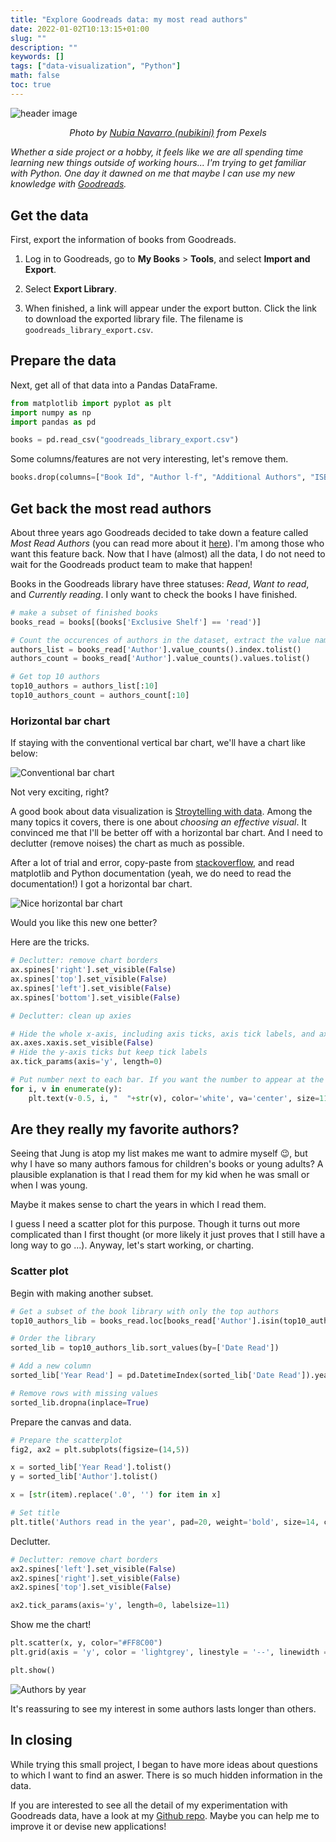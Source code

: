 ```yaml
---
title: "Explore Goodreads data: my most read authors"
date: 2022-01-02T10:13:15+01:00
slug: ""
description: ""
keywords: []
tags: ["data-visualization", "Python"]
math: false
toc: true
---
```


![header image](/images/pexels-nubia-navarro-(nubikini)-1517355.jpg)
<p style="text-align: center; font-style: italic; margin-top: 0; font-size: 0.9rem">Photo by <a href="https://www.pexels.com/@nubikini" target="_blank" rel="noreferrer noopener">Nubia Navarro (nubikini)</a> from Pexels</p>

*Whether a side project or a hobby, it feels like we are all spending time learning new things outside of working hours... I'm trying to get familiar with Python. One day it dawned on me that maybe I can use my new knowledge with [Goodreads](https://www.goodreads.com/).*

## Get the data

First, export the information of books from Goodreads.

1. Log in to Goodreads, go to **My Books** > **Tools**, and select **Import and Export**.

2. Select **Export Library**.

3. When finished, a link will appear under the export button. Click the link to download the exported library file. The filename is `goodreads_library_export.csv`.

## Prepare the data

Next, get all of that data into a Pandas DataFrame.

```python
from matplotlib import pyplot as plt
import numpy as np
import pandas as pd

books = pd.read_csv("goodreads_library_export.csv")
```

Some columns/features are not very interesting, let's remove them.

```python
books.drop(columns=["Book Id", "Author l-f", "Additional Authors", "ISBN", "ISBN13", "Bookshelves", "Bookshelves with positions", "Read Count", "Private Notes", "My Review", "Spoiler", "Recommended For", "Recommended By", "Owned Copies", "Original Purchase Location", "Original Purchase Date", "Condition", "Condition Description", "BCID"], inplace=True)
```

## Get back the most read authors

About three years ago Goodreads decided to take down a feature called *Most Read Authors* (you can read more about it [here](https://help.goodreads.com/s/question/0D51H00004BrqVZSAZ/what-happened-to-the-mostread-authors-list)). I'm among those who want this feature back. Now that I have (almost) all the data, I do not need to wait for the Goodreads product team to make that happen!

Books in the Goodreads library have three statuses: *Read*, *Want to read*, and *Currently reading*. I only want to check the books I have finished.

```python
# make a subset of finished books
books_read = books[(books['Exclusive Shelf'] == 'read')]

# Count the occurences of authors in the dataset, extract the value names (authors) and counts into two lists
authors_list = books_read['Author'].value_counts().index.tolist()
authors_count = books_read['Author'].value_counts().values.tolist()

# Get top 10 authors
top10_authors = authors_list[:10]
top10_authors_count = authors_count[:10]
```

### Horizontal bar chart

If staying with the conventional vertical bar chart, we'll have a chart like below:

![Conventional bar chart](/images/books-by-authors_vertical.png)

Not very exciting, right?

A good book about data visualization is [Stroytelling with data](https://www.storytellingwithdata.com/books). Among the many topics it covers, there is one about *choosing an effective visual*. It convinced me that I'll be better off with a horizontal bar chart. And I need to declutter (remove noises) the chart as much as possible.

After a lot of trial and error, copy-paste from [stackoverflow](https://stackoverflow.com/), and read matplotlib and Python documentation (yeah, we do need to read the documentation!) I got a horizontal bar chart.

![Nice horizontal bar chart](/images/books-by-authors.png)

Would you like this new one better? 

Here are the tricks.

```python
# Declutter: remove chart borders
ax.spines['right'].set_visible(False)
ax.spines['top'].set_visible(False)
ax.spines['left'].set_visible(False)
ax.spines['bottom'].set_visible(False)

# Declutter: clean up axies 

# Hide the whole x-axis, including axis ticks, axis tick labels, and axis
ax.axes.xaxis.set_visible(False)
# Hide the y-axis ticks but keep tick labels
ax.tick_params(axis='y', length=0)

# Put number next to each bar. If you want the number to appear at the leftmost end, replave "v-0.5" with "0"
for i, v in enumerate(y):
    plt.text(v-0.5, i, "  "+str(v), color='white', va='center', size=11, fontweight='bold')
```

## Are they really my favorite authors?

Seeing that Jung is atop my list makes me want to admire myself 😉, but why I have so many authors famous for children's books or young adults? A plausible explanation is that I read them for my kid when he was small or when I was young.

Maybe it makes sense to chart the years in which I read them.

I guess I need a scatter plot for this purpose. Though it turns out more complicated than I first thought (or more likely it just proves that I still have a long way to go ...). Anyway, let's start working, or charting.

### Scatter plot

Begin with making another subset.

```Python
# Get a subset of the book library with only the top authors
top10_authors_lib = books_read.loc[books_read['Author'].isin(top10_authors)]

# Order the library
sorted_lib = top10_authors_lib.sort_values(by=['Date Read'])

# Add a new column
sorted_lib['Year Read'] = pd.DatetimeIndex(sorted_lib['Date Read']).year

# Remove rows with missing values
sorted_lib.dropna(inplace=True)
```

Prepare the canvas and data.

```python
# Prepare the scatterplot
fig2, ax2 = plt.subplots(figsize=(14,5))

x = sorted_lib['Year Read'].tolist()
y = sorted_lib['Author'].tolist()

x = [str(item).replace('.0', '') for item in x]

# Set title
plt.title('Authors read in the year', pad=20, weight='bold', size=14, color='#00635d')
```

Declutter.

```Python
# Declutter: remove chart borders
ax2.spines['left'].set_visible(False)
ax2.spines['right'].set_visible(False)
ax2.spines['top'].set_visible(False)

ax2.tick_params(axis='y', length=0, labelsize=11)
```

Show me the chart!

```Python
plt.scatter(x, y, color="#FF8C00")
plt.grid(axis = 'y', color = 'lightgrey', linestyle = '--', linewidth = 0.5)

plt.show()
```

![Authors by year](/images/authors-by-year.png)

It's reassuring to see my interest in some authors lasts longer than others.

## In closing

While trying this small project, I began to have more ideas about questions to which I want to find an aswer. There is so much hidden information in the data.

If you are interested to see all the detail of my experimentation with Goodreads data, have a look at my [Github repo](https://github.com/azure562/python/blob/master/goodreads-authors.ipynb). Maybe you can help me to improve it or devise new applications! 